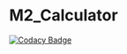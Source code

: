 # M2_Calculator


[![Codacy Badge](https://app.codacy.com/project/badge/Grade/6b4be709fb4143e08382d25817f47c60)](https://www.codacy.com/gh/BhargavaRaj/M2_Calculator/dashboard?utm_source=github.com&amp;utm_medium=referral&amp;utm_content=BhargavaRaj/M2_Calculator&amp;utm_campaign=Badge_Grade)
